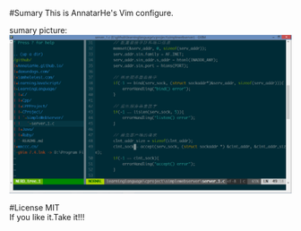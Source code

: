 #Sumary
This is AnnatarHe's Vim configure.

sumary picture:
<img src="images/sumary.png" alt="">

#License
MIT   
If you like it.Take it!!!